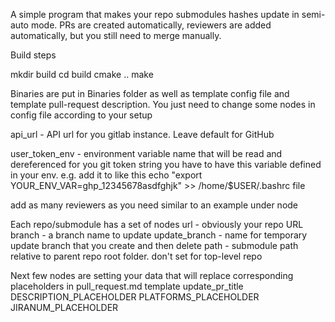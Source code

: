 A simple program that makes your repo submodules hashes update in semi-auto mode.
PRs are created automatically, reviewers are added automatically, but you still need to merge manually.

Build steps

mkdir build
cd build
cmake ..
make

Binaries are put in Binaries folder as well as template config file and template pull-request description.
You just need to change some nodes in config file according to your setup

api_url - API url for you gitlab instance. Leave default for GitHub

user_token_env - environment variable name that will be read and dereferenced for you git token string
you have to have this variable defined in your env. e.g. add it to like this
echo "export YOUR_ENV_VAR=ghp_12345678asdfghjk" >> /home/$USER/.bashrc file

add as many reviewers as you need similar to an example under <reviewers> node

Each repo/submodule has a set of nodes
url - obviously your repo URL
branch - a branch name to update
update_branch - name for temporary update branch that you create and then delete
path - submodule path relative to parent repo root folder. don't set for top-level repo

Next few nodes are setting your data that will replace corresponding placeholders in pull_request.md template
update_pr_title
DESCRIPTION_PLACEHOLDER
PLATFORMS_PLACEHOLDER
JIRANUM_PLACEHOLDER
